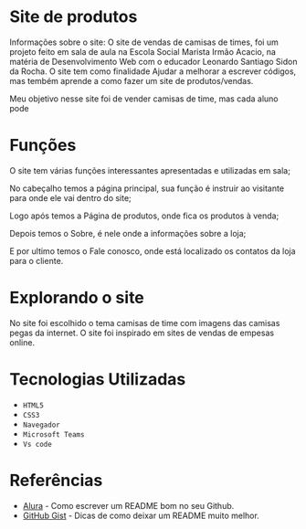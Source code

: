 # Site de produtos 

Informações sobre o site:
O site de vendas de camisas de times, foi um projeto feito em sala de aula na Escola Social Marista Irmão Acacio, na matéria de Desenvolvimento Web com o educador Leonardo Santiago Sidon da Rocha. O site tem como finalidade Ajudar a melhorar a escrever códigos, mas tembém aprende a como fazer um site de produtos/vendas.

Meu objetivo nesse site foi de vender camisas de time, mas cada aluno pode 

# Funções

O site tem várias funções interessantes apresentadas e utilizadas em sala;

No cabeçalho temos a página principal, sua função é instruir ao visitante para onde ele vai dentro do site;

Logo após temos a Página de produtos, onde fica os produtos à venda;

Depois temos o Sobre, é nele onde a informações sobre a loja;

E por ultimo temos o Fale conosco, onde está localizado os contatos da loja para o cliente.

# Explorando o site

No site foi escolhido o tema camisas de time com imagens das camisas pegas da internet.
O site foi inspirado em sites de vendas de empesas online.

# Tecnologias Utilizadas

* ``HTML5``
* ``CSS3``
* ``Navegador``
* ``Microsoft Teams``
* ``Vs code``
# Referências 

* [Alura](https://www.alura.com.br/artigos/escrever-bom-readme) - Como escrever um README bom no seu Github.
* [GitHub Gist](https://gist.github.com/lohhans/f8da0b147550df3f96914d3797e9fb89) - Dicas de como deixar um README muito melhor.



